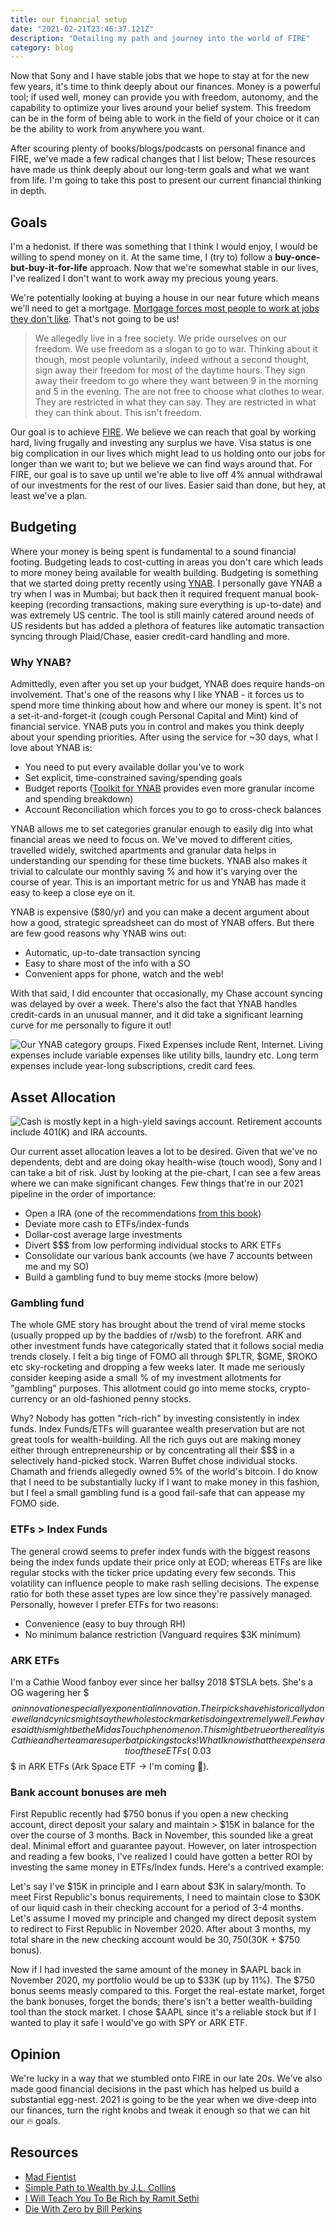 ```yaml
---
title: our financial setup
date: "2021-02-21T23:46:37.121Z"
description: "Detailing my path and journey into the world of FIRE"
category: blog
---
```


Now that Sony and I have stable jobs that we hope to stay at for the new few years, it's time to think deeply about our finances. Money is a powerful tool; if used well, money can provide you with freedom, autonomy, and the capability to optimize your lives around your belief system. This freedom can be in the form of being able to work in the field of your choice or it can be the ability to work from anywhere you want.

After scouring plenty of books/blogs/podcasts on personal finance and FIRE, we've made a few radical changes that I list below; These resources have made us think deeply about our long-term goals and what we want from life. I'm going to take this post to present our current financial thinking in depth.

## Goals

I'm a hedonist. If there was something that I think I would enjoy, I would be willing to spend money on it. At the same time, I (try to) follow a **buy-once-but-buy-it-for-life** approach. Now that we're somewhat stable in our lives, I've realized I don't want to work away my precious young years. 

We're potentially looking at buying a house in our near future which means we'll need to get a mortgage. [Mortgage forces most people to work at jobs they don't like](https://earlyretirementextreme.com/why-financial-independence-part-i-early-motivations.html). That's not going to be us! 

> We allegedly live in a free society. We pride ourselves on our freedom. We use freedom as a slogan to go to war. Thinking about it though, most people voluntarily, indeed without a second thought, sign away their freedom for most of the daytime hours. They sign away their freedom to go where they want between 9 in the morning and 5 in the evening. The are not free to choose what clothes to wear. They are restricted in what they can say. They are restricted in what they can think about. This isn't freedom.

Our goal is to achieve [FIRE](https://en.wikipedia.org/wiki/FIRE_movement). We believe we can reach that goal by working hard, living frugally and investing any surplus we have. Visa status is one big complication in our lives which might lead to us holding onto our jobs for longer than we want to; but we believe we can find ways around that. For FIRE, our goal is to save up until we're able to live off 4% annual withdrawal of our investments for the rest of our lives. Easier said than done, but hey, at least we've a plan.

## Budgeting

Where your money is being spent is fundamental to a sound financial footing. Budgeting leads to cost-cutting in areas you don't care which leads to more money being available for wealth building. Budgeting is something that we started doing pretty recently using [YNAB](https://www.youneedabudget.com/). I personally gave YNAB a try when I was in Mumbai; but back then it required frequent manual book-keeping (recording transactions, making sure everything is up-to-date) and was extremely US centric. The tool is still mainly catered around needs of US residents but has added a plethora of features like automatic transaction syncing through Plaid/Chase, easier credit-card handling and more. 

### Why YNAB?

Admittedly, even after you set up your budget, YNAB does require hands-on involvement. That's one of the reasons why I like YNAB - it forces us to spend more time thinking about how and where our money is spent. It's not a set-it-and-forget-it (cough cough Personal Capital and Mint) kind of financial service. YNAB puts you in control and makes you think deeply about your spending priorities. After using the service for ~30 days, what I love about YNAB is:
- You need to put every available dollar you've to work
- Set explicit, time-constrained saving/spending goals
- Budget reports ([Toolkit for YNAB](https://github.com/toolkit-for-ynab/toolkit-for-ynab/) provides even more granular income and spending breakdown)
- Account Reconciliation which forces you to go to cross-check balances

YNAB allows me to set categories granular enough to easily dig into what financial areas we need to focus on. We've moved to different cities, travelled widely, switched apartments and granular data helps in understanding our spending for these time buckets. YNAB also makes it trivial to calculate our monthly saving % and how it's varying over the course of year. This is an important metric for us and YNAB has made it easy to keep a close eye on it.

YNAB is expensive ($80/yr) and you can make a decent argument about how a good, strategic spreadsheet can do most of YNAB offers. But there are few good reasons why YNAB wins out:

- Automatic, up-to-date transaction syncing
- Easy to share most of the info with a SO
- Convenient apps for phone, watch and the web!

With that said, I did encounter that occasionally, my Chase account syncing was delayed by over a week. There's also the fact that YNAB handles credit-cards in an unusual manner, and it did take a significant learning curve for me personally to figure it out!

![Our YNAB category groups. Fixed Expenses include Rent, Internet. Living expenses include variable expenses like utility bills, laundry etc. Long term expenses include year-long subscriptions, credit card fees.](./1.png)

## Asset Allocation

![Cash is mostly kept in a high-yield savings account. Retirement accounts include 401(K) and IRA accounts.](./2.jpeg)

Our current asset allocation leaves a lot to be desired. Given that we've no dependents, debt and are doing okay health-wise (touch wood), Sony and I can take a bit of risk. Just by looking at the pie-chart, I can see a few areas where we can make significant changes. Few things that're in our 2021 pipeline in the order of importance:

- Open a IRA (one of the recommendations [from this book](/book-review-i-will-teach-you-to-be-rich/))
- Deviate more cash to ETFs/index-funds
- Dollar-cost average large investments
- Divert $$$ from low performing individual stocks to ARK ETFs
- Consolidate our various bank accounts (we have 7 accounts between me and my SO)
- Build a gambling fund to buy meme stocks (more below)

### Gambling fund

The whole GME story has brought about the trend of viral meme stocks (usually propped up by the baddies of r/wsb) to the forefront. ARK and other investment funds have categorically stated that it follows social media trends closely. I felt a big tinge of FOMO all through $PLTR, $GME, $ROKO etc sky-rocketing and dropping a few weeks later. It made me seriously consider keeping aside a small % of my investment allotments for "gambling" purposes. This allotment could go into meme stocks, crypto-currency or an old-fashioned penny stocks. 

Why? Nobody has gotten "rich-rich" by investing consistently in index funds. Index Funds/ETFs will guarantee wealth preservation but are not great tools for wealth-building. All the rich guys out are making money either through entrepreneurship or by concentrating all their $$$ in a selectively hand-picked stock. Warren Buffet chose individual stocks. Chamath and friends allegedly owned 5% of the world's bitcoin. I do know that I need to be substantially lucky if I want to make money in this fashion, but I feel a small gambling fund is a good fail-safe that can appease my FOMO side.

### ETFs > Index Funds

The general crowd seems to prefer index funds with the biggest reasons being the index funds update their price only at EOD; whereas ETFs are like regular stocks with the ticker price updating every few seconds. This volatility can influence people to make rash selling decisions. The expense ratio for both these asset types are low since they're passively managed. Personally, however I prefer ETFs for two reasons:

- Convenience (easy to buy through RH)
- No minimum balance restriction (Vanguard requires $3K minimum)

### ARK ETFs

I'm a Cathie Wood fanboy ever since her ballsy 2018 $TSLA bets. She's a OG wagering her $$$ on innovation especially exponential innovation. Their picks have historically done well and cynics might say the whole stock market is doing extremely well. Few have said this might be the Midas Touch phenomenon. This might be true or the reality is Cathie and her team are superb at picking stocks! What I know is that the expense ratio of these ETFs (~0.03%) are comparable to low-cost index funds (~0.02%). I'm going to be closely following and potentially investing a lot of my $$$ in ARK ETFs (Ark Space ETF -> I'm coming 🚀). 

### Bank account bonuses are meh

First Republic recently had $750 bonus if you open a new checking account, direct deposit your salary and maintain > $15K in balance for the over the course of 3 months. Back in November, this sounded like a great deal. Minimal effort and guarantee payout. However, on later introspection and reading a few books, I've realized I could have gotten a better ROI by investing the same money in ETFs/Index funds. Here's a contrived example:

Let's say I've $15K in principle and I earn about $3K in salary/month. To meet First Republic's bonus requirements, I need to maintain close to $30K of our liquid cash in their checking account for a period of 3-4 months. Let's assume I moved my principle and changed my direct deposit system to redirect to First Republic in November 2020. After about 3 months, my total share in the new checking account would be $30,750 ($30K + $750 bonus). 

Now if I had invested the same amount of the money in $AAPL back in November 2020, my portfolio would be up to $33K (up by 11%). The $750 bonus seems measly compared to this. Forget the real-estate market, forget the bank bonuses, forget the bonds; there's isn't a better wealth-building tool than the stock market. I chose $AAPL since it's a reliable stock but if I wanted to play it safe I would've go with SPY or ARK ETF.

## Opinion

We're lucky in a way that we stumbled onto FIRE in our late 20s. We've also made good financial decisions in the past which has helped us build a substantial egg-nest. 2021 is going to be the year when we dive-deep into our finances, turn the right knobs and tweak it enough so that we can hit our 🔥 goals.

## Resources

- [Mad Fientist](https://www.madfientist.com/podcast)
- [Simple Path to Wealth by J.L. Collins](https://www.goodreads.com/book/show/30646587-the-simple-path-to-wealth)
- [I Will Teach You To Be Rich by Ramit Sethi](https://www.goodreads.com/book/show/40591670-i-will-teach-you-to-be-rich)
- [Die With Zero by Bill Perkins](https://www.goodreads.com/book/show/52950915-die-with-zero)

